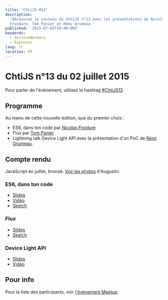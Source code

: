 ```yaml
---
title: 'ChtiJS #13'
description:
  'Découvrez le contenu du ChtiJS n°13 avec les présentations de Nicolas
  Froidure, Tom Panier et Rémi Grumeau.'
published: '2015-07-02T19:00:00Z'
keywords:
  - ServiceWorkers
  - Espruino
lang: fr
location: FR
---
```


# ChtiJS n°13 du 02 juillet 2015

Pour parler de l'évènement, utilisez le hashtag
[#ChtiJS13](https://twitter.com/search?q=%23ChtiJS13&src=hash).

## Programme

Au menu de cette nouvelle édition, que du premier choix :

- ES6, dans ton code par [Nicolas Froidure](https://twitter.com/nfroidure)
- Flux par [Tom Panier](https://twitter.com/_neemzy)
- Lightning talk Device Light API avec la présentation d'un PoC de
  [Rémi Grumeau](https://twitter.com/remi_grumeau).
  
## Compte rendu

JavaScript en juillet, bronzé.
[Voir les photos](https://www.flickr.com/photos/ashassin/sets/72157655391224292)
d'Augustin.

### ES6, dans ton code

- [Slides](http://slides.com/nfroidure/es6-dans-ton-code#/)
- [Vidéo](https://www.youtube.com/watch?v=rBaCe-n9OaE)
- [Sketch](https://twitter.com/_flexbox/status/616690568601710592/photo/1)

### Flux

- [Slides](http://slides.com/neemzy/flux#/)
- [Sketch](https://twitter.com/_flexbox/status/616663174532759552)

### Device Light API

- [Slides](http://remi-grumeau.com/talks/chtijs13/#/slide1)
- [Vidéo](https://www.youtube.com/watch?v=TFtQKknt1tw)

## Pour info

Pour la liste des participants, voir
[l'évènement Meetup](http://www.meetup.com/fr-FR/FranceJS/events/223329634/).
